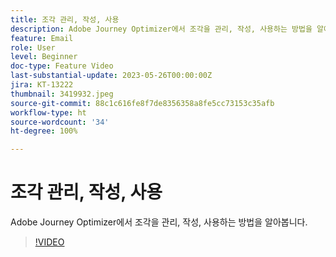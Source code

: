 ```yaml
---
title: 조각 관리, 작성, 사용
description: Adobe Journey Optimizer에서 조각을 관리, 작성, 사용하는 방법을 알아봅니다.
feature: Email
role: User
level: Beginner
doc-type: Feature Video
last-substantial-update: 2023-05-26T00:00:00Z
jira: KT-13222
thumbnail: 3419932.jpeg
source-git-commit: 88c1c616fe8f7de8356358a8fe5cc73153c35afb
workflow-type: ht
source-wordcount: '34'
ht-degree: 100%

---
```



# 조각 관리, 작성, 사용

Adobe Journey Optimizer에서 조각을 관리, 작성, 사용하는 방법을 알아봅니다.

>[!VIDEO](https://video.tv.adobe.com/v/3419932/?learn=on)
